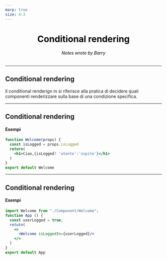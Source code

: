 ```yaml
---
marp: true
size: 4:3
---
```


<style>
  section {
   
    font-family: "Computer Modern", sans-serif;
    color: black;

  }
  h1,h6 {
    text-align: center;
    display: flex;
    justify-content: center;
    align-items: center;
    color: black;

  }
</style>

# Conditional rendering

###### Notes wrote by Barry 

---
## Conditional rendering

Il conditional renderign in si riferisce alla pratica di decidere quali componenti renderizzare sulla base di una condizione specifica.

---
## Conditional rendering
#### Esempi 
``` jsx 
function Welcome(props) {
  const isLogged = props.isLogged  
  return(
    <h1>Ciao,{isLogged? 'utente':'ospite'}</h1>
  )
}
export default Welcome
```
---
## Conditional rendering
#### Esempi

``` jsx
import Welcome from "./Component/Welcome";
function App () {
  const userLogged = true;
  retutn(
    <>
      <Welcome isLoggedIn={userLogged}/>
    </>
  )
}
export default App 

```